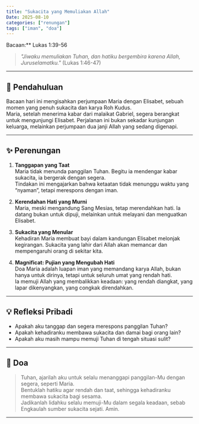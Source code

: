 ```yaml
---
title: "Sukacita yang Memuliakan Allah"
Date: 2025-08-10
categories: ["renungan"]
tags: ["iman", "doa"]
---
```


Bacaan:\*\* Lukas 1:39-56

> _"Jiwaku memuliakan Tuhan, dan hatiku bergembira karena Allah, Juruselamatku."_ (Lukas 1:46-47)

---

## 📖 Pendahuluan

Bacaan hari ini mengisahkan perjumpaan Maria dengan Elisabet, sebuah momen yang penuh sukacita dan karya Roh Kudus.  
Maria, setelah menerima kabar dari malaikat Gabriel, segera berangkat untuk mengunjungi Elisabet. Perjalanan ini bukan sekadar kunjungan keluarga, melainkan perjumpaan dua janji Allah yang sedang digenapi.

---

## ✨ Perenungan

1. **Tanggapan yang Taat**  
   Maria tidak menunda panggilan Tuhan. Begitu ia mendengar kabar sukacita, ia bergerak dengan segera.  
   Tindakan ini mengajarkan bahwa ketaatan tidak menunggu waktu yang “nyaman”, tetapi merespons dengan iman.

2. **Kerendahan Hati yang Murni**  
   Maria, meski mengandung Sang Mesias, tetap merendahkan hati. Ia datang bukan untuk dipuji, melainkan untuk melayani dan menguatkan Elisabet.

3. **Sukacita yang Menular**  
   Kehadiran Maria membuat bayi dalam kandungan Elisabet melonjak kegirangan. Sukacita yang lahir dari Allah akan memancar dan mempengaruhi orang di sekitar kita.

4. **Magnificat: Pujian yang Mengubah Hati**  
   Doa Maria adalah luapan iman yang memandang karya Allah, bukan hanya untuk dirinya, tetapi untuk seluruh umat yang rendah hati.  
   Ia memuji Allah yang membalikkan keadaan: yang rendah diangkat, yang lapar dikenyangkan, yang congkak direndahkan.

---

## 💡 Refleksi Pribadi

- Apakah aku tanggap dan segera merespons panggilan Tuhan?
- Apakah kehadiranku membawa sukacita dan damai bagi orang lain?
- Apakah aku masih mampu memuji Tuhan di tengah situasi sulit?

---

## 🙏 Doa

> Tuhan, ajarilah aku untuk selalu menanggapi panggilan-Mu dengan segera, seperti Maria.  
> Bentuklah hatiku agar rendah dan taat, sehingga kehadiranku membawa sukacita bagi sesama.  
> Jadikanlah lidahku selalu memuji-Mu dalam segala keadaan, sebab Engkaulah sumber sukacita sejati. Amin.

---
